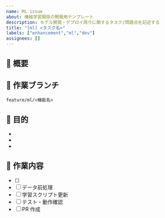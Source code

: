 ```yaml
---
name: ML issue
about: 機械学習関係の開発用テンプレート
description: モデル開発・デプロイ周りに関するタスク/問題点を記述する
title: "[ml] <タスク名>"
labels: ["enhancement","ml","dev"]
assignees: []
---
```


## 📝 概要

<!-- このタスクの内容を記述してください -->

## 🌱 作業ブランチ

`feature/ml/<機能名>`

## 🎯 目的
- 
- 
- 

## 📌 作業内容
- [ ] 
- [ ] データ前処理
- [ ] 学習スクリプト更新
- [ ] テスト・動作確認
- [ ] PR 作成
